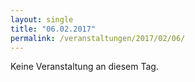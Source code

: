 ```yaml
---
layout: single
title: "06.02.2017"
permalink: /veranstaltungen/2017/02/06/
---
```


Keine Veranstaltung an diesem Tag.
